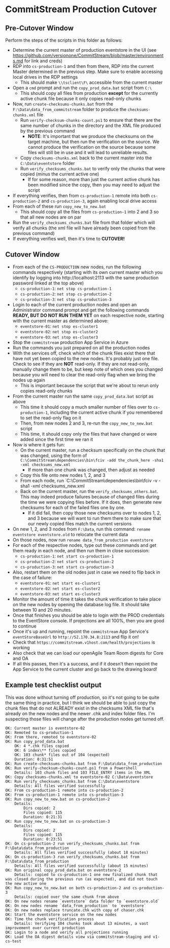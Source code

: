 # CommitStream Production Cutover

## Pre-Cutover Window

Perform the steps of the scripts in this folder as follows:

* Determine the current master of production eventstore in the UI (see https://github.com/versionone/CommitStream/blob/master/environments.md for link and creds)
* RDP into `cs-production-1` and then from there, RDP into the current Master determined in the previous step. Make sure to enable accessing local drives in the RDP settings
  * This should make `\\tsclient\F\` accessible from the current master
* Open a `cmd` prompt and run the `copy_prod_data.bat` script from `C:\`
  * This should copy all files from production **except** for the currently active chunk file because it only copies read-only chunks
* Now, run `create-checksums-chunks.bat` from the `F:\Data\data_from_commitstream` folder to produce the `checksums-chunks.xml` file
  * Run `verify-checksum-chunks-count.ps1` to ensure that there are the same number of chunks in the directory and the XML file produced by the previous command
    * **NOTE**: It's important that we produce the checksums on the target machine, but then run the verification on the source. We cannot produce the verification on the source because some files will still be in use and it will lead to unreliable results.
  * Copy `checksums-chunks.xml` back to the current master into the `C:\Data\eventstore` folder
  * Run `verify_checksums_chunks.bat` to verify only the chunks that were copied (minus the current active one)
    * If for some reason, more than just the current active chunk has been modified since the copy, then you may need to adjust the script
* If everything verifies, then from `cs-production-1` remote into both `cs-production-2` and `cs-production-3`, again enabling local drive access
* From each of these run `copy_new_to_new.bat`
  * This should copy all the files from `cs-production-1` into 2 and 3 so that all new nodes are on par
* Run the `verify_checksums_chunks.bat` file from that folder which will verify all chunks (the xml file will have already been copied from the previous command)
* If everything verifies well, then it's time to **CUTOVER!**

## Cutover Window

* From each of the `CS-PRODUCTION` new nodes, run the following commands respectively (starting with its own current master which you identify by logging into http://localhost:2113 with the same production password linked at the top above)
  * `cs-production-1`: `net stop cs-production-1`
  * `cs-production-2`: `net stop cs-production-2` 
  * `cs-production-3`: `net stop cs-production-3`
* Login to each of the current production nodes and open an Administrator command prompt and get the following commands **READY, BUT DO NOT RUN THEM YET** on each respective node, starting with the current master as determined above:
  * `eventstore-01`: `net stop es-cluster1`
  * `eventstore-02`: `net stop es-cluster2`
  * `eventstore-03`: `net stop es-cluster3`
* Stop the `commitstream` production App Service in Azure
* Run the commands you just prepared on all the production nodes
* With the services off, check which of the chunk files exist there that have not yet been copied to the new nodes. It's probably just one file. Check to see if they are **NOT** read-only. If they are not read-only, manually change them to be, but keep note of which ones you changed because you will need to clear the read-only flag when we bring the nodes up again
  * This is important because the script that we're about to rerun only copies read-only chunks
* From the current master run the same `copy_prod_data.bat` script as above
  * This time it should copy a much smaller number of files over to `cs-production-1`, including the current active chunk if you remembered to set the read-only flag on it
  * Then, from new nodes 2 and 3, re-run the `copy_new_to_new.bat` script
  * This time, it should copy only the files that have changed or were added since the first time we ran it
* Now is where it gets fun:
  * On the current master, run a checksum specifically on the chunk that was changed, using the form of `C:\CommitStream\dependencies\bin\fciv -add the_chunk_here -sha1 -xml checksums_new.xml`
    * If more than one chunk was changed, then adjust as needed
  * Copy this file onto new nodes 1, 2, and 3
  * From each node, run `C:\CommitStream\dependencies\bin\fciv -v -sha1 -xml checksums_new.xml
  * Back on the current master, run the `verify_checksums_others.bat`. This may indeed produce failures because of changed files during the time we were copying files before. If it does, then generate new checksums for each of the failed files one by one.
    * If it did fail, then copy those new checksums over to nodes 1, 2, and 3 because we will want to run them there to make sure that our newly copied files match the current versions
* On new 1, 2, and 3 nodes from `F:\Data`, run this command: `rename eventstore eventstore.old` to relocate the current data
* On those nodes, now run `rename data_from_production eventstore`
* For each of the respective nodes, type out these commands and get them ready in each node, and then run them in close succession:
  * `cs-production-1`: `net start cs-production-1`
  * `cs-production-2`: `net start cs-production-2` 
  * `cs-production-3`: `net start cs-production-3`
* Also, restart them on the old nodes just in case we need to flip back in the case of failure:
  * `eventstore-01`: `net start es-cluster1`
  * `eventstore-02`: `net start es-cluster2`
  * `eventstore-03`: `net start es-cluster3`
* Monitor the amount of time it takes the chunk verification to take place on the new nodes by opening the database log file. It should take between 10 and 20 minutes.
* Once that finishes you should be able to login with the PROD credentials to the EventStore console. If projections are all 100%, then you are good to continue
* Once it's up and running, repoint the `commitstream` App Service's `eventStoreBaseUrl` to `http://52.170.34.8:2113` and flip it on!
* Check that `https://commitstream.v1host.com/health/projections` is working
* Also check that we can load our openAgile Team Room digests for Core and OA
* If all this passes, then it's a success, and if it doesn't then repoint the App Service to the current cluster and go back to the drawing board!


## Example test checklist output

This was done without turning off production, so it's not going to be quite the same thing in practice, but I think we should be able to just copy the chunk files that do not ALREADY exist in the checksums XML file that's already on the new nodes and the newer .chk and index folder files. I'm suspecting those files will change after the production nodes get turned off.

```
OK: Current master is eventstore-02
OK: Remoted to cs-production-1
OK: From there, remoted to eventstore-02
OK: Run copy_prod_data.bat  
    OK: 4 *.chk files copied
    OK: 6 index\** files copied
    OK: 103 chunk* files out of 104 (expected)
    Duration: 0:31:51
OK: Run create-checksums-chunks.bat from F:\Data\data_from_production
OK: Run verify-checksum-chunks-count.ps1 from a Powershell
    Details: 103 chunk files and 103 FILE_ENTRY items in the XML
OK: Copy checksums-chunks.xml to eventstore-02 C:\Data\eventstore
OK: Run verify_checksums_chunks.bat from C:\Data\eventstore
    Details: All files verified successfully
OK: From cs-production-1 remote into cs-production-2
OK: From cs-production-1 remote into cs-production-3
OK: Run copy_new_to_new.bat on cs-production-2
    Details: 
        Dirs copied: 2
        Files copied: 115
        Duration: 0:21:31
OK: Run copy_new_to_new.bat on cs-production-3
    Details:
        Dirs copied: 2
        Files copied: 115
        Duration: 0:23:51
OK: On cs-production-2 run verify_checksums_chunks.bat from F:\Data\data_from_production
    Details: All files verified successfully (about 18 minutes)
OK: On cs-production-3 run verify_checksums_chunks.bat from F:\Data\data_from_production
    Details: All files verified successfully (about 15 minutes)
OK: Run original copy_prod_data.bat on eventstore-2
    Details: copied to cs-production-1 one new finalized chunk that was closed during the previous run (as expected), and did not touch the new active one
OK: Run copy_new_to_new.bat on both cs-production-2 and cs-production-3
    Details: copied over the same chunk from above
OK: On new nodes rename `eventstore` data folder to `eventstore.old`
OK: On new nodes rename `data_from_production` to `eventstore`
OK: On new nodes replace truncate.chk with copy of chaser.chk
OK: Start the eventstore service on the new nodes
OK: Time the chunk verification process
    Details: Verifying 104 chunks took about 13 minutes, a vast improvement over current production
OK: Login to a node and verify all projections running
OK: Load the OA digest details view via commitstream-staging and v1-cs-test
```
